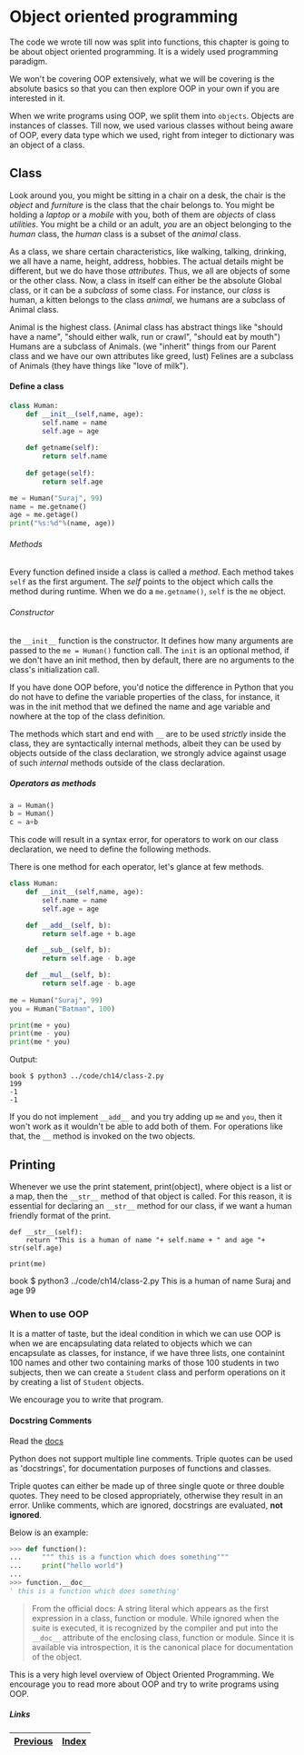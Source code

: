# Object oriented programming

The code we wrote till now was split into functions, this chapter is going to be about object oriented programming. It is a widely used programming paradigm.

We won't be covering OOP extensively, what we will be covering is the absolute basics so that you can then explore OOP in your own if you are interested in it.

When we write programs using OOP, we split them into `objects`. Objects are instances of classes. Till now, we used various classes without being aware of OOP, every data type which we used, right from integer to dictionary was an object of a class. 

## Class
Look around you, you might be sitting in a chair on a desk, the chair is the _object_ and _furniture_ is the class that the chair belongs to. You might be holding a _laptop_ or a _mobile_ with you, both of them are _objects_ of class _utilities_. You might be a child or an adult, _you_ are an object belonging to the _human_ class, the _human_ class is a subset of the _animal_ class.

As a class, we share certain characteristics, like walking, talking, drinking, we all have a name, height, address, hobbies. The actual details might be different, but we do have those _attributes_. Thus, we all are objects of some or the other class. Now, a class in itself can either be the absolute Global class, or it can be a _subclass_ of some class. For instance, our _class_ is human, a kitten belongs to the class _animal_, we humans are a subclass of Animal class.

Animal is the highest class. (Animal class has abstract things like "should have a name", "should either walk, run or crawl", "should eat by mouth")
Humans are a subclass of Animals. (we "inherit" things from our Parent class and we have our own attributes like greed, lust)
Felines are a subclass of Animals (they have things like "love of milk").

#### Define a class

```python
class Human:
    def __init__(self,name, age):
        self.name = name
        self.age = age
    
    def getname(self):
        return self.name
    
    def getage(self):
        return self.age

me = Human("Suraj", 99)
name = me.getname()
age = me.getage()
print("%s:%d"%(name, age))
```

###### Methods
Every function defined inside a class is called a _method_. Each method takes `self` as the first argument. The _self_ points to the object which calls the method during runtime. When we do a `me.getname()`, `self` is the `me` object.

###### Constructor
the `__init__` function is the constructor. It defines how many arguments are passed to the `me = Human()` function call. The `init` is an optional method, if we don't have an init method, then by default, there are no arguments to the class's initialization call.

If you have done OOP before, you'd notice the difference in Python that you do not have to define the variable properties of the class, for instance, it was in the init method that we defined the name and age variable and nowhere at the top of the class definition.

The methods which start and end with `__` are to be used _strictly_ inside the class, they are syntactically internal methods, albeit they can be used by objects outside of the class declaration, we strongly advice against usage of such _internal_ methods outside of the class declaration.

##### Operators as methods

```python
a = Human()
b = Human()
c = a+b
```

This code will result in a syntax error, for operators to work on our class declaration, we need to define the following methods.

There is one method for each operator, let's glance at few methods.

```python
class Human:
    def __init__(self,name, age):
        self.name = name
        self.age = age

    def __add__(self, b):
        return self.age + b.age

    def __sub__(self, b):
        return self.age - b.age

    def __mul__(self, b):
        return self.age - b.age
    
me = Human("Suraj", 99)
you = Human("Batman", 100)

print(me + you)
print(me - you)
print(me * you)

```

Output:

```
book $ python3 ../code/ch14/class-2.py
199
-1
-1
```

If you do not implement `__add__` and you try adding up `me` and `you`, then it won't work as it wouldn't be able to add both of them. For operations like that, the `__` method is invoked on the two objects.

## Printing

Whenever we use the print statement, print(object), where object is a list or a map, then the `__str__` method of that object is called. For this reason, it is essential for declaring an `__str__` method for our class, if we want a human friendly format of the print.

```
def __str__(self):
    return "This is a human of name "+ self.name + " and age "+ str(self.age)

print(me)
```

book $ python3 ../code/ch14/class-2.py
This is a human of name Suraj and age 99

### When to use OOP

It is a matter of taste, but the ideal condition in which we can use OOP is when we are encapsulating data related to objects which we can encapsulate as classes, for instance, if we have three lists, one containint 100 names and other two containing marks of those 100 students in two subjects, then we can create a `Student` class and perform operations on it by creating a list of `Student` objects.

We encourage you to write that program.

#### Docstring Comments

Read the [docs](https://docs.python.org/3/library/doctest.html)

Python does not support multiple line comments. Triple quotes can be used as 'docstrings', for documentation purposes of functions and classes. 

Triple quotes can either be made up of three single quote or three double quotes. They need to be closed appropriately, otherwise they result in an error. Unlike comments, which are ignored, docstrings are evaluated, **not ignored**.

Below is an example:

```python
>>> def function():
...     """ this is a function which does something"""
...     print("hello world")
...
>>> function.__doc__
' this is a function which does something'
```
> From the official docs:
A string literal which appears as the first expression in a class, function or module. While ignored when the suite is executed, it is recognized by the compiler and put into the `__doc__` attribute of the enclosing class, function or module. Since it is available via introspection, it is the canonical place for documentation of the object.

This is a very high level overview of Object Oriented Programming. We encourage you to read more about OOP and try to write programs using OOP.

##### Links

|[Previous](13-examples.md) |  [Index](../SUMMARY.md)
| ----| ----| 
